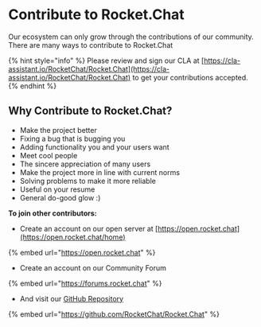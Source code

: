 # Contribute to Rocket.Chat

Our ecosystem can only grow through the contributions of our community. There are many ways to contribute to Rocket.Chat

{% hint style="info" %}
Please review and sign our CLA at [https://cla-assistant.io/RocketChat/Rocket.Chat](https://cla-assistant.io/RocketChat/Rocket.Chat) to get your contributions accepted.
{% endhint %}

## Why Contribute to Rocket.Chat?

* Make the project better
* Fixing a bug that is bugging you
* Adding functionality you and your users want
* Meet cool people
* The sincere appreciation of many users
* Make the project more in line with current norms
* Solving problems to make it more reliable
* Useful on your resume
* General do-good glow :)

**To join other contributors:**

* Create an account on our open server at [https://open.rocket.chat](https://open.rocket.chat/home)

{% embed url="https://open.rocket.chat" %}

* Create an account on our Community Forum

{% embed url="https://forums.rocket.chat" %}

* And visit our [GitHub Repository](https://github.com/RocketChat/Rocket.Chat)

{% embed url="https://github.com/RocketChat/Rocket.Chat" %}
